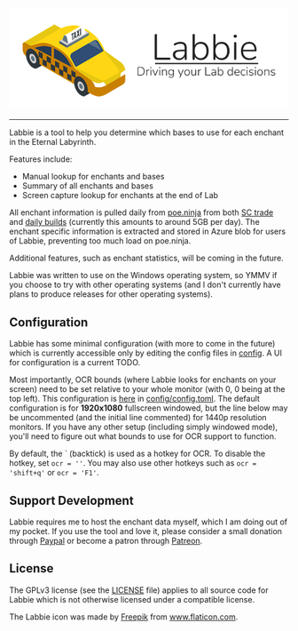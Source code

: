 ![Labbie Logo](https://github.com/bnorick/labbie/blob/master/docs/logo.png)

--------------------------------------------------------------------------------

Labbie is a tool to help you determine which bases to use for each enchant in the Eternal Labyrinth.

Features include:
- Manual lookup for enchants and bases
- Summary of all enchants and bases
- Screen capture lookup for enchants at the end of Lab

All enchant information is pulled daily from [poe.ninja](https://poe.ninja/) from both [SC trade](https://poe.ninja/challenge/builds) and [daily builds](https://poe.ninja/daily/builds) (currently this amounts to around 5GB per day). The enchant specific information is extracted and stored in Azure blob for users of Labbie, preventing too much load on poe.ninja.

Additional features, such as enchant statistics, will be coming in the future.

Labbie was written to use on the Windows operating system, so YMMV if you choose to try with other operating systems (and I don't currently have plans to produce releases for other operating systems).

## Configuration
Labbie has some minimal configuration (with more to come in the future) which is currently accessible only by editing the config files in [config](config). A UI for configuration is a current TODO.

Most importantly, OCR bounds (where Labbie looks for enchants on your screen) need to be set relative to your whole monitor (with 0, 0 being at the top left). This configuration is [here](https://github.com/bnorick/labbie/blob/6b3f000628a481f50a46b587902b5454abc8e490/config/config.toml#L8) in [config/config.toml](config/config.toml). The default configuration is for **1920x1080** fullscreen windowed, but the line below may be uncommented (and the initial line commented) for 1440p resolution monitors. If you have any other setup (including simply windowed mode), you'll need to figure out what bounds to use for OCR support to function.

By default, the \` (backtick) is used as a hotkey for OCR. To disable the hotkey, set `ocr = ''`. You may also use other hotkeys such as `ocr = 'shift+q'` or `ocr = 'F1'`.

## Support Development
Labbie requires me to host the enchant data myself, which I am doing out of my pocket. If you use the tool and love it, please consider a small donation through [Paypal](https://www.paypal.com/donate?hosted_button_id=4QXG9CPFYF5UJ) or become a patron through [Patreon](https://www.patreon.com/bnorick).

## License
The GPLv3 license (see the [LICENSE](LICENSE) file) applies to all source code for Labbie which is not otherwise licensed under a compatible license.

<div>The Labbie icon was made by <a href="https://www.freepik.com" title="Freepik">Freepik</a> from <a href="https://www.flaticon.com/" title="Flaticon">www.flaticon.com</a>.</div>